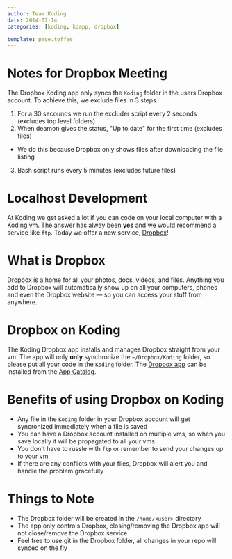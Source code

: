 ```yaml
---
author: Team Koding
date: 2014-07-14
categories: [koding, kdapp, dropbox]

template: page.toffee
---
```


# Notes for Dropbox Meeting

The Dropbox Koding app only syncs the `Koding` folder in the users Dropbox account. To achieve this, we exclude files in 3 steps. 

1. For a 30 secounds we run the excluder script every 2 seconds (excludes top level folders)
2. When deamon gives the status, "Up to date" for the first time (excludes files)
  - We do this because Dropbox only shows files after downloading the file listing
3. Bash script runs every 5 minutes (excludes future files)

# Localhost Development

At Koding we get asked a lot if you can code on your local computer with a Koding vm. The answer has alway been **yes** and we would recommend a service like `ftp`. Today we offer a new service, [Dropbox](https://dropbox.com)!

# What is Dropbox

Dropbox is a home for all your photos, docs, videos, and files. Anything you add to Dropbox will automatically show up on all your computers, phones and even the Dropbox website — so you can access your stuff from anywhere.

# Dropbox on Koding

The Koding Dropbox app installs and manages Dropbox straight from your vm. The app will only **only** synchronize the `~/Dropbox/Koding` folder, so please put all your code in the `Koding` folder. The [Dropbox app](https://koding.com/Apps/bvallelunga/Dropbox) can be installed from the [App Catalog](https://koding.com/Apps).

# Benefits of using Dropbox on Koding

- Any file in the `Koding` folder in your Dropbox account will get syncronized immediately when a file is saved
- You can have a Dropbox account installed on multiple vms, so when you save locally it will be propagated to all your vms
- You don't have to russle with `ftp` or remember to send your changes up to your vm
- If there are any conflicts with your files, Dropbox will alert you and handle the problem gracefully

# Things to Note

- The Dropbox folder will be created in the `/home/<user>` directory
- The app only controls Dropbox, closing/removing the Dropbox app will not close/remove the Dropbox service
- Feel free to use git in the Dropbox folder, all changes in your repo will synced on the fly
